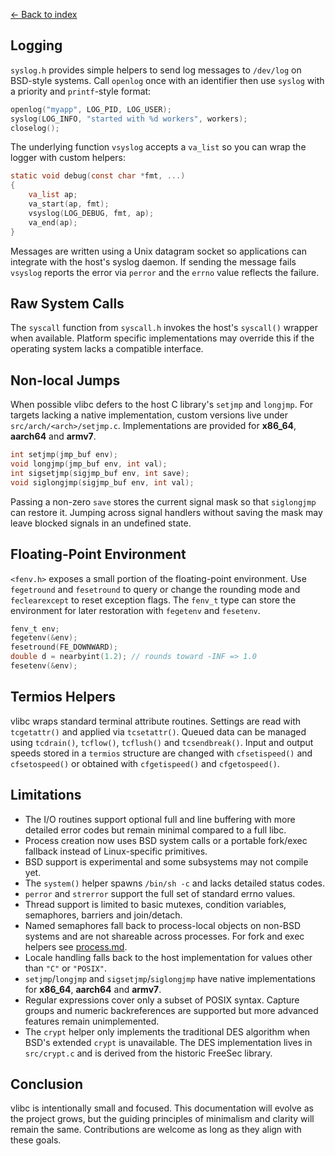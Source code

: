 [← Back to index](index.md)

## Logging

`syslog.h` provides simple helpers to send log messages to `/dev/log` on
BSD-style systems. Call `openlog` once with an identifier then use `syslog`
with a priority and `printf`-style format:

```c
openlog("myapp", LOG_PID, LOG_USER);
syslog(LOG_INFO, "started with %d workers", workers);
closelog();
```

The underlying function `vsyslog` accepts a `va_list` so you can wrap the
logger with custom helpers:

```c
static void debug(const char *fmt, ...)
{
    va_list ap;
    va_start(ap, fmt);
    vsyslog(LOG_DEBUG, fmt, ap);
    va_end(ap);
}
```

Messages are written using a Unix datagram socket so applications can integrate
with the host's syslog daemon. If sending the message fails `vsyslog` reports
the error via `perror` and the `errno` value reflects the failure.

## Raw System Calls

The `syscall` function from `syscall.h` invokes the host's `syscall()`
wrapper when available. Platform specific implementations may override
this if the operating system lacks a compatible interface.

## Non-local Jumps

When possible vlibc defers to the host C library's `setjmp` and `longjmp`.
For targets lacking a native implementation, custom versions live under
`src/arch/<arch>/setjmp.c`. Implementations are provided for
**x86_64**, **aarch64** and **armv7**.

```c
int setjmp(jmp_buf env);
void longjmp(jmp_buf env, int val);
int sigsetjmp(sigjmp_buf env, int save);
void siglongjmp(sigjmp_buf env, int val);
```

Passing a non-zero `save` stores the current signal mask so that
`siglongjmp` can restore it.  Jumping across signal handlers without
saving the mask may leave blocked signals in an undefined state.

## Floating-Point Environment

`<fenv.h>` exposes a small portion of the floating-point environment. Use
`fegetround` and `fesetround` to query or change the rounding mode and
`feclearexcept` to reset exception flags. The `fenv_t` type can store the
environment for later restoration with `fegetenv` and `fesetenv`.

```c
fenv_t env;
fegetenv(&env);
fesetround(FE_DOWNWARD);
double d = nearbyint(1.2); // rounds toward -INF => 1.0
fesetenv(&env);
```

## Termios Helpers

vlibc wraps standard terminal attribute routines.  Settings are read with
`tcgetattr()` and applied via `tcsetattr()`.  Queued data can be managed using
`tcdrain()`, `tcflow()`, `tcflush()` and `tcsendbreak()`.  Input and output
speeds stored in a `termios` structure are changed with `cfsetispeed()` and
`cfsetospeed()` or obtained with `cfgetispeed()` and `cfgetospeed()`.

## Limitations

 - The I/O routines support optional full and line buffering with more
   detailed error codes but remain minimal compared to a full libc.
 - Process creation now uses BSD system calls or a portable fork/exec
   fallback instead of Linux-specific primitives.
 - BSD support is experimental and some subsystems may not compile yet.
 - The `system()` helper spawns `/bin/sh -c` and lacks detailed status
   codes.
 - `perror` and `strerror` support the full set of standard errno values.
- Thread support is limited to basic mutexes, condition variables,
  semaphores, barriers and join/detach.
- Named semaphores fall back to process-local objects on non-BSD systems and are
  not shareable across processes. For fork and exec helpers see
  [process.md](process.md).
- Locale handling falls back to the host implementation for values other
  than `"C"` or `"POSIX"`.
- `setjmp`/`longjmp` and `sigsetjmp`/`siglongjmp` have native implementations
  for **x86_64**, **aarch64** and **armv7**.
- Regular expressions cover only a subset of POSIX syntax. Capture
  groups and numeric backreferences are supported but more advanced
  features remain unimplemented.
- The `crypt` helper only implements the traditional DES algorithm when
  BSD's extended `crypt` is unavailable. The DES implementation lives in
  `src/crypt.c` and is derived from the historic FreeSec library.

## Conclusion

vlibc is intentionally small and focused. This documentation will evolve as the project grows, but the guiding principles of minimalism and clarity will remain the same. Contributions are welcome as long as they align with these goals.
